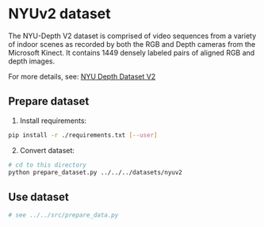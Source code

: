 # NYUv2 dataset

The NYU-Depth V2 dataset is comprised of video sequences from a variety of indoor scenes as recorded by both the RGB and Depth cameras from the Microsoft Kinect.
It contains 1449 densely labeled pairs of aligned RGB and depth images.

For more details, see: [NYU Depth Dataset V2](https://cs.nyu.edu/~silberman/datasets/nyu_depth_v2.html)

## Prepare dataset

1. Install requirements:
```bash
pip install -r ./requirements.txt [--user]
```

2. Convert dataset:
```bash
# cd to this directory
python prepare_dataset.py ../../../datasets/nyuv2
```

## Use dataset
```python
# see ../../src/prepare_data.py
```